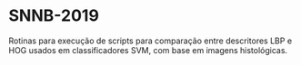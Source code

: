 # SNNB-2019
Rotinas para execução de scripts para comparação entre descritores LBP e HOG usados em classificadores SVM, com base em imagens histológicas.
